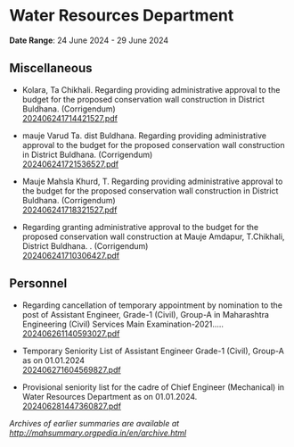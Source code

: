# Water Resources Department

**Date Range**: 24 June 2024 - 29 June 2024


## Miscellaneous
- Kolara, Ta Chikhali. Regarding providing administrative approval to the budget for the proposed conservation wall construction in District Buldhana. (Corrigendum)\
  [202406241714421527.pdf](https://gr.maharashtra.gov.in/Site/Upload/Government%20Resolutions/English/202406241714421527.pdf)

- mauje Varud Ta. dist Buldhana. Regarding providing administrative approval to the budget for the proposed conservation wall construction in District Buldhana. (Corrigendum)\
  [202406241721536527.pdf](https://gr.maharashtra.gov.in/Site/Upload/Government%20Resolutions/English/202406241721536527.pdf)

- Mauje Mahsla Khurd, T. Regarding providing administrative approval to the budget for the proposed conservation wall construction in District Buldhana. (Corrigendum)\
  [202406241718321527.pdf](https://gr.maharashtra.gov.in/Site/Upload/Government%20Resolutions/English/202406241718321527.pdf)

- Regarding granting administrative approval to the budget for the proposed conservation wall construction at Mauje Amdapur, T.Chikhali, District Buldhana. . (Corrigendum)\
  [202406241710306427.pdf](https://gr.maharashtra.gov.in/Site/Upload/Government%20Resolutions/English/202406241710306427.pdf)

## Personnel
- Regarding cancellation of temporary appointment by nomination to the post of Assistant Engineer, Grade-1 (Civil), Group-A in Maharashtra Engineering (Civil) Services Main Examination-2021.....\
  [202406261140593027.pdf](https://gr.maharashtra.gov.in/Site/Upload/Government%20Resolutions/English/202406261140593027.pdf)

- Temporary Seniority List of Assistant Engineer Grade-1 (Civil), Group-A  as on 01.01.2024\
  [202406271604569827.pdf](https://gr.maharashtra.gov.in/Site/Upload/Government%20Resolutions/English/202406271604569827.pdf)

- Provisional seniority list for the cadre of Chief Engineer (Mechanical) in Water Resources Department as on 01.01.2024.\
  [202406281447360827.pdf](https://gr.maharashtra.gov.in/Site/Upload/Government%20Resolutions/English/202406281447360827.pdf)


*Archives of earlier summaries are available at http://mahsummary.orgpedia.in/en/archive.html*